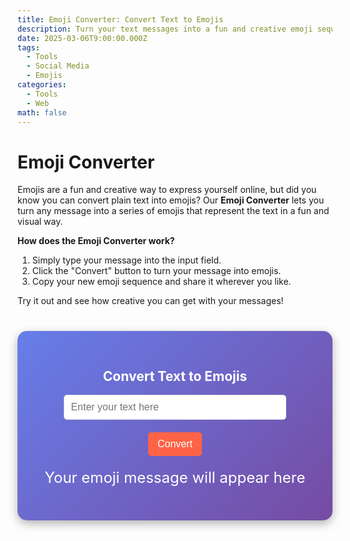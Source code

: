 ```yaml
---
title: Emoji Converter: Convert Text to Emojis
description: Turn your text messages into a fun and creative emoji sequence!
date: 2025-03-06T9:00:00.000Z
tags:
  - Tools
  - Social Media
  - Emojis
categories:
  - Tools
  - Web
math: false
---
```


# Emoji Converter

Emojis are a fun and creative way to express yourself online, but did you know you can convert plain text into emojis? Our **Emoji Converter** lets you turn any message into a series of emojis that represent the text in a fun and visual way.

**How does the Emoji Converter work?**

1. Simply type your message into the input field.
2. Click the "Convert" button to turn your message into emojis.
3. Copy your new emoji sequence and share it wherever you like.

Try it out and see how creative you can get with your messages!

<div class="emoji-converter">
  <h2>Convert Text to Emojis</h2>
  <input type="text" id="textInput" placeholder="Enter your text here" />
  <button id="convertButton">Convert</button>
  <p id="emojiOutput">Your emoji message will appear here</p>
</div>

<script>
  document.getElementById('convertButton').addEventListener('click', function() {
    const text = document.getElementById('textInput').value;
    const emojiMessage = text.split('').map(char => `&#x1F4A9;`).join(''); // This will just turn each character into a poop emoji for fun!
    document.getElementById('emojiOutput').innerHTML = emojiMessage;
  });
</script>

<style>
  .emoji-converter {
    background: linear-gradient(135deg, #667eea, #764ba2);
    padding: 30px;
    border-radius: 15px;
    box-shadow: 0 5px 15px rgba(0, 0, 0, 0.3);
    color: white;
    text-align: center;
    margin-top: 40px;
  }

  .emoji-converter input {
    width: 80%;
    padding: 10px;
    font-size: 1rem;
    border-radius: 5px;
    border: 1px solid #ddd;
    margin-bottom: 20px;
  }

  .emoji-converter button {
    background-color: #FF6347;
    border-radius: 5px;
    padding: 10px 15px;
    border: none;
    cursor: pointer;
    color: white;
    font-size: 1rem;
  }

  .emoji-converter button:hover {
    background-color: #FF4500;
  }

  #emojiOutput {
    margin-top: 20px;
    font-size: 1.5rem;
    word-wrap: break-word;
  }
</style>
